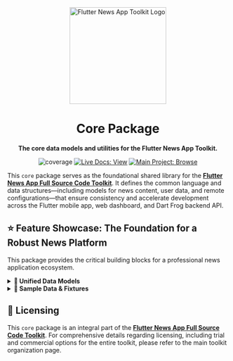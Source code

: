 <div align="center">
  <img src="https://avatars.githubusercontent.com/u/202675624?s=400&u=dc72a2b53e8158956a3b672f8e52e39394b6b610&v=4" alt="Flutter News App Toolkit Logo" width="220">
  <h1>Core Package</h1>
  <p><strong>The core data models and utilities for the Flutter News App Toolkit.</strong></p>
</div>

<p align="center">
  <img src="https://img.shields.io/badge/coverage-98%25-green?style=for-the-badge" alt="coverage">
  <a href="https://flutter-news-app-full-source-code.github.io/docs/"><img src="https://img.shields.io/badge/LIVE_DOCS-VIEW-slategray?style=for-the-badge" alt="Live Docs: View"></a>
  <a href="https://github.com/flutter-news-app-full-source-code"><img src="https://img.shields.io/badge/MAIN_PROJECT-BROWSE-purple?style=for-the-badge" alt="Main Project: Browse"></a>
</p>

This `core` package serves as the foundational shared library for the [**Flutter News App Full Source Code Toolkit**](https://github.com/flutter-news-app-full-source-code). It defines the common language and data structures—including models for news content, user data, and remote configurations—that ensure consistency and accelerate development across the Flutter mobile app, web dashboard, and Dart Frog backend API.

## ⭐ Feature Showcase: The Foundation for a Robust News Platform

This package provides the critical building blocks for a professional news application ecosystem.

<details>
<summary><strong>🧱 Unified Data Models</strong></summary>

### 📰 News & Content Entities
- **`Headline`, `Topic`, `Source`, `Country`, `Language`:** Comprehensive models for all core news content, ensuring consistent representation across the entire toolkit.
- **`FeedItem`:** An abstract base class for all items that can appear in a mixed content feed, supporting diverse content types like headlines, ads, and suggested content.

### 🔐 User & Authentication Data
- **`User`, `AppUserRole`, `DashboardUserRole`, `Permission`:** Robust models for user profiles, roles, and permissions, enabling secure and personalized experiences.
- **`UserContentPreferences`, `UserAppSettings`:** Detailed models for storing user-specific content preferences (e.g., followed topics, saved headlines) and application settings (e.g., theme, language).

### 💾 User Presets
- **`SavedFilter`:** A model for storing user-defined filter combinations.

### ⚙️ Application Configuration
- **`RemoteConfig`:** A central container for all dynamic application settings, fetched from a remote source. This includes:
    - **`AdConfig`:** Master configuration for all advertising, now featuring **highly flexible, role-based control** over ad visibility and frequency for feed, article, and interstitial ads. This allows for granular control over monetization strategies per user segment.
    - **`UserPreferenceConfig`:** Defines user preference limits (e.g., max followed items, saved headlines) tiered by user role.
    - **`AppStatus`:** Manages application-wide status, including maintenance mode and force update directives.
    - **`FeedDecoratorConfig`:** Configures dynamic in-feed elements like calls-to-action and content collections, with role-based visibility.

### 📊 Dashboard & Analytics
- **`DashboardSummary`:** Provides a model for aggregated statistics, useful for administrative dashboards.

### 🔍 Querying & API Communication
- **`SortOption`, `PaginationOptions`:** Models for building flexible, server-side queries with sorting and pagination capabilities.
- **`PaginatedResponse`, `SuccessApiResponse`:** Standardized response wrappers for consistent API communication.
- **`HttpException` Hierarchy:** A comprehensive set of custom exceptions for predictable and standardized error handling across all layers of the application.

> **💡 Your Advantage:** You get a meticulously designed, production-quality data layer that forms the backbone of a scalable news platform. This package eliminates the need to define core data structures from scratch, saving months of development time and ensuring architectural consistency.

</details>

<details>
<summary><strong>🧪 Sample Data & Fixtures</strong></summary>

To further accelerate development and provide immediate demonstration capabilities, `core` includes a set of **pre-defined, in-memory fixture data** for core models like `Headline`, `Topic`, `Source`, `Country`, and `RemoteConfig`. These fixtures are directly embedded as Dart constants, enabling:

*   **⚡ Instant Setup:** Quickly initialize in-memory data stores for testing or local development without needing a backend.
*   **🧪 Reliable Testing:** Use consistent, realistic data for unit and integration tests.
*   **🚀 Rapid Prototyping:** Jumpstart UI development and feature implementation with readily available sample content.

> **💡 Your Advantage:** Leverage ready-to-use sample data for rapid prototyping, reliable testing, and instant setup of development environments, significantly accelerating your workflow.

</details>

## 🔑 Licensing

This `core` package is an integral part of the [**Flutter News App Full Source Code Toolkit**](https://github.com/flutter-news-app-full-source-code). For comprehensive details regarding licensing, including trial and commercial options for the entire toolkit, please refer to the main toolkit organization page.
